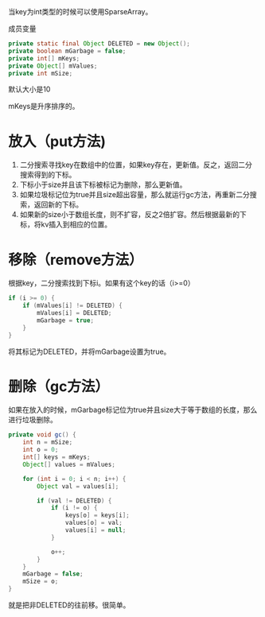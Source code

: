 当key为int类型的时候可以使用SparseArray。

成员变量

```java
private static final Object DELETED = new Object();
private boolean mGarbage = false;
private int[] mKeys;
private Object[] mValues;
private int mSize;
```

默认大小是10

mKeys是升序排序的。

# 放入（put方法)

1.   二分搜索寻找key在数组中的位置，如果key存在，更新值。反之，返回二分搜索得到的下标。
2.   下标小于size并且该下标被标记为删除，那么更新值。
3.   如果垃圾标记位为true并且size超出容量，那么就运行gc方法，再重新二分搜索，返回新的下标。
4.   如果新的size小于数组长度，则不扩容，反之2倍扩容。然后根据最新的下标，将kv插入到相应的位置。

# 移除（remove方法）

根据key，二分搜索找到下标i。如果有这个key的话（i>=0）

```java
if (i >= 0) {
    if (mValues[i] != DELETED) {
        mValues[i] = DELETED;
        mGarbage = true;
    }
}
```

将其标记为DELETED，并将mGarbage设置为true。

# 删除（gc方法）

如果在放入的时候，mGarbage标记位为true并且size大于等于数组的长度，那么进行垃圾删除。

```java
private void gc() {
    int n = mSize;
    int o = 0;
    int[] keys = mKeys;
    Object[] values = mValues;

    for (int i = 0; i < n; i++) {
        Object val = values[i];

        if (val != DELETED) {
            if (i != o) {
                keys[o] = keys[i];
                values[o] = val;
                values[i] = null;
            }

            o++;
        }
    }
    mGarbage = false;
    mSize = o;
}
```

就是把非DELETED的往前移。很简单。

